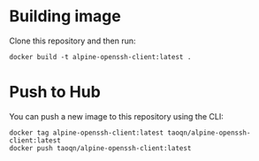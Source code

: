 
# Building image
Clone this repository and then run:
```
docker build -t alpine-openssh-client:latest .
```
# Push to Hub
You can push a new image to this repository using the CLI:
```
docker tag alpine-openssh-client:latest taoqn/alpine-openssh-client:latest
docker push taoqn/alpine-openssh-client:latest
```
